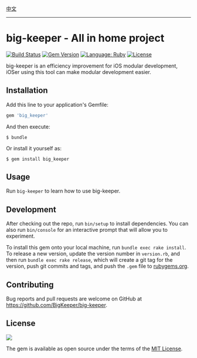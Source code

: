 [中文](docs/zh-CN/README.md)

---

# big-keeper - All in home project

[![Build Status](https://travis-ci.org/BigKeeper/big-keeper.svg?branch=master)](https://travis-ci.org/BigKeeper/big-keeper)
[![Gem Version](https://badge.fury.io/rb/big_keeper.svg)](https://rubygems.org/gems/big_keeper)
[![Language: Ruby](https://img.shields.io/badge/language-Ruby-da212f.svg)](https://www.ruby-lang.org/)
[![License](https://img.shields.io/badge/license-MIT-000000.svg)](https://github.com/BigKeeper/big-keeper/blob/master/LICENSE)

big-keeper is an efficiency improvement for iOS modular development, iOSer using this tool can make modular development easier.

## Installation

Add this line to your application's Gemfile:

```ruby
gem 'big_keeper'
```

And then execute:

    $ bundle

Or install it yourself as:

    $ gem install big_keeper

## Usage

Run `big-keeper` to learn how to use big-keeper.

## Development

After checking out the repo, run `bin/setup` to install dependencies. You can also run `bin/console` for an interactive prompt that will allow you to experiment.

To install this gem onto your local machine, run `bundle exec rake install`. To release a new version, update the version number in `version.rb`, and then run `bundle exec rake release`, which will create a git tag for the version, push git commits and tags, and push the `.gem` file to [rubygems.org](https://rubygems.org).

## Contributing

Bug reports and pull requests are welcome on GitHub at https://github.com/BigKeeper/big-keeper.

## License

![](https://upload.wikimedia.org/wikipedia/commons/thumb/f/f8/License_icon-mit-88x31-2.svg/128px-License_icon-mit-88x31-2.svg.png)

The gem is available as open source under the terms of the [MIT License](http://opensource.org/licenses/MIT).
